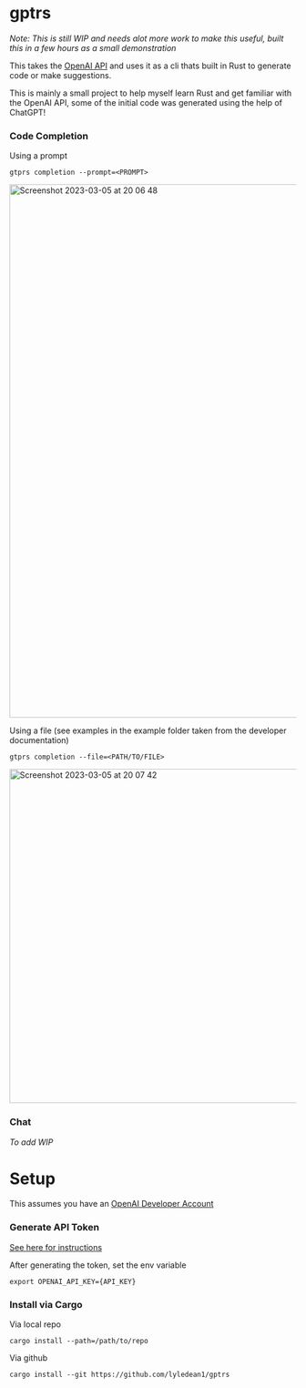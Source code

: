 # gptrs

*Note: This is still WIP and needs alot more work to make this useful, built this in a few hours as a small demonstration*

This takes the [OpenAI API](https://platform.openai.com/) and uses it as a cli thats built in Rust to generate code or make suggestions.

This is mainly a small project to help myself learn Rust and get familiar with the OpenAI API, some of the initial code was generated using the help of ChatGPT!


### Code Completion

Using a prompt 

```
gtprs completion --prompt=<PROMPT>
```

<img width="937" alt="Screenshot 2023-03-05 at 20 06 48" src="https://user-images.githubusercontent.com/20296911/222983863-05122116-43af-4146-8db3-0d348d395d9e.png">

Using a file (see examples in the example folder taken from the developer documentation)

```
gtprs completion --file=<PATH/TO/FILE>
```

<img width="587" alt="Screenshot 2023-03-05 at 20 07 42" src="https://user-images.githubusercontent.com/20296911/222983816-e304e80a-147c-4f46-b662-1e2994f7e7ea.png">


### Chat 

*To add WIP*

# Setup

This assumes you have an [OpenAI Developer Account](https://platform.openai.com/)

### Generate API Token 

[See here for instructions](https://platform.openai.com/account/api-keys)

After generating the token, set the env variable 
```
export OPENAI_API_KEY={API_KEY}
```

### Install via Cargo 

Via local repo
```
cargo install --path=/path/to/repo
```

Via github
```
cargo install --git https://github.com/lyledean1/gptrs
```
